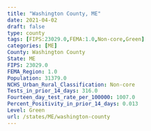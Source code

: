 ```yaml
---
title: "Washington County, ME"
date: 2021-04-02
draft: false
type: county
tags: [FIPS:23029.0,FEMA:1.0,Non-core,Green]
categories: [ME]
County: Washington County
State: ME
FIPS: 23029.0
FEMA_Region: 1.0
Population: 31379.0
NCHS_Urban_Rural_Classification: Non-core
Tests_in_prior_14_days: 316.0
Fourteen_day_test_rate_per_100000: 1007.0
Percent_Positivity_in_prior_14_days: 0.013
Level: Green
url: /states/ME/washington-county
---
```



